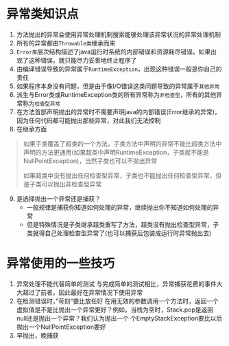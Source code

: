 异常类知识点
============

1. 方法抛出的异常会使用异常处理机制搜索能够处理该异常状况的异常处理机制
2. 所有的异常都由`Throwable类`继承而来
3. `Error类`层次结构描述了java运行时系统的内部错误和资源耗尽错误。如果出现了这种错误，就只能尽力妥善地终止程序了
4. 由编译错误导致的异常属于`RuntimeException`，出现这种错误一般是你自己的责任
5. 如果程序本身没有问题，但是由于像I/O错误这类问题导致的异常属于`其他异常`
6. 派生与Error类或RuntimeException类的所有异常称为`非检查型`，所有的其他异常称为`检查型异常`
7. 在方法首部声明抛出的异常时不需要声明java的内部错误(Error继承的异常)，因为任何代码都可能抛出那些异常，对此我们无法控制
8. 在继承方面

> 如果子类覆盖了超类的一个方法，子类方法中声明的异常不能比超类方法中声明的方法更通用(如果超类中声明RuntimeException，子类就不能是NullPointException)，当然子类也可以不抛出异常 
>
> 如果超类中没有抛出任何检查型异常，子类也不能抛出任何检查型异常，但是子类可以抛出非检查型异常

9. 是选择抛出一个异常还是捕获？ 
   + 一般规律是捕获你知道如何处理的异常，继续抛出你不知道如何处理的异常
   + 但是特殊情况是子类继承超类重写了方法，超类没有抛出检查型异常，子类就得自己处理检查型异常了(也可以捕获后包装成运行时异常抛出去)


异常使用的一些技巧
=================
1. 异常处理不能代替简单的测试
   与完成简单的测试相比，异常捕获花费的事件大大超过了前者，因此最好在异常情况下使用异常
2. 在检测错误时，”苛刻“要比放任好
   在用无效的参数调用一个方法时，返回一个虚拟值是不是比抛出一个异常更好？例如，当栈为空时，Stack.pop是返回null还是抛出一个异常？我们认为抛出一个
   个EmptyStackException要比以后抛出一个NullPointException要好
3. 早抛出，晚捕获

